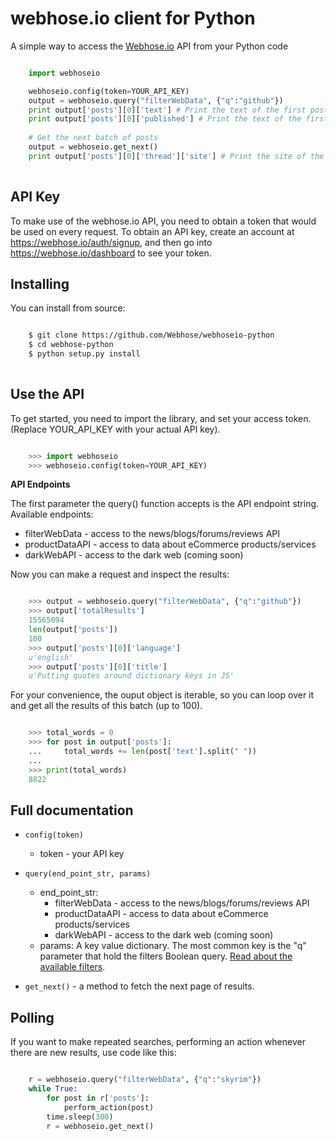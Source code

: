 webhose.io client for Python
============================
A simple way to access the [Webhose.io](https://webhose.io) API from your Python code
```python

    import webhoseio

    webhoseio.config(token=YOUR_API_KEY)
    output = webhoseio.query("filterWebData", {"q":"github"})
    print output['posts'][0]['text'] # Print the text of the first post
    print output['posts'][0]['published'] # Print the text of the first post publication date
    
    # Get the next batch of posts
    output = webhoseio.get_next()
    print output['posts'][0]['thread']['site'] # Print the site of the first post
    

```

API Key
-------

To make use of the webhose.io API, you need to obtain a token that would be
used on every request. To obtain an API key, create an account at
https://webhose.io/auth/signup, and then go into
https://webhose.io/dashboard to see your token.


Installing
----------
You can install from source:

``` bash

    $ git clone https://github.com/Webhose/webhoseio-python
    $ cd webhose-python
    $ python setup.py install
    
 ```
 
 Use the API
-----------

To get started, you need to import the library, and set your access token.
(Replace YOUR_API_KEY with your actual API key).

```python

    >>> import webhoseio
    >>> webhoseio.config(token=YOUR_API_KEY)      
```

**API Endpoints**

The first parameter the query() function accepts is the API endpoint string. Available endpoints:
* filterWebData - access to the news/blogs/forums/reviews API
* productDataAPI - access to data about eCommerce products/services
* darkWebAPI - access to the dark web (coming soon)

Now you can make a request and inspect the results:

```python

    >>> output = webhoseio.query("filterWebData", {"q":"github"})
    >>> output['totalResults']
    15565094
    len(output['posts'])
    100
    >>> output['posts'][0]['language']
    u'english'
    >>> output['posts'][0]['title']
    u'Putting quotes around dictionary keys in JS'
```


For your convenience, the ouput object is iterable, so you can loop over it
and get all the results of this batch (up to 100). 

```python

    >>> total_words = 0
    >>> for post in output['posts']:
    ...     total_words += len(post['text'].split(" "))
    ...
    >>> print(total_words)
    8822
```    
Full documentation
------------------

* ``config(token)``

  * token - your API key

* ``query(end_point_str, params)``

  * end_point_str: 
    * filterWebData - access to the news/blogs/forums/reviews API
    * productDataAPI - access to data about eCommerce products/services
    * darkWebAPI - access to the dark web (coming soon)
  * params: A key value dictionary. The most common key is the "q" parameter that hold the filters Boolean query. [Read about the available filters](https://webhose.io/documentation).

* ``get_next()`` - a method to fetch the next page of results.
    
    
Polling
-------

If you want to make repeated searches, performing an action whenever there are
new results, use code like this:

``` python

    r = webhoseio.query("filterWebData", {"q":"skyrim"})
    while True:
        for post in r['posts']:
            perform_action(post)
        time.sleep(300)
        r = webhoseio.get_next()
```        

